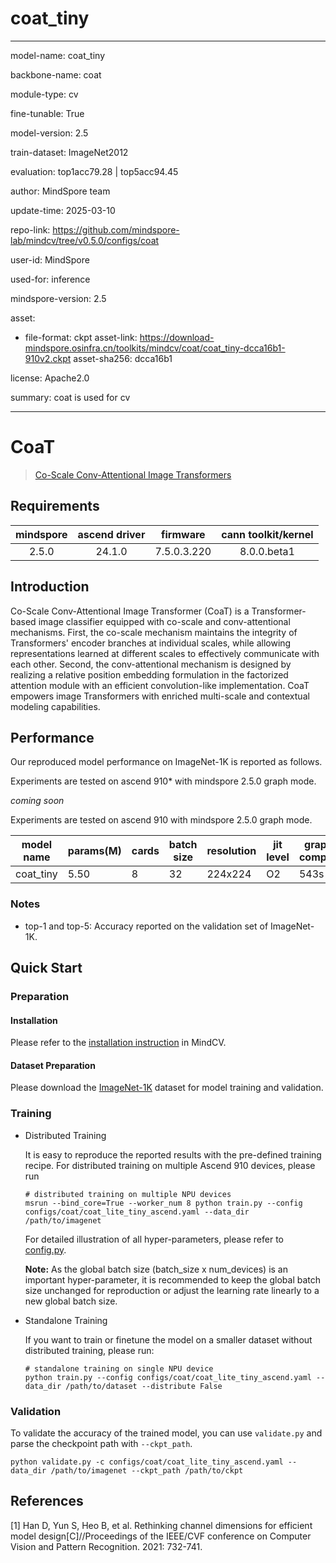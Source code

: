 # coat_tiny

---

model-name: coat_tiny

backbone-name: coat

module-type: cv

fine-tunable: True

model-version: 2.5

train-dataset: ImageNet2012

evaluation: top1acc79.28 | top5acc94.45

author: MindSpore team

update-time: 2025-03-10

repo-link: <https://github.com/mindspore-lab/mindcv/tree/v0.5.0/configs/coat>

user-id: MindSpore

used-for: inference

mindspore-version: 2.5

asset:

- file-format: ckpt
  asset-link: <https://download-mindspore.osinfra.cn/toolkits/mindcv/coat/coat_tiny-dcca16b1-910v2.ckpt>
  asset-sha256: dcca16b1

license: Apache2.0

summary: coat is used for cv

---

# CoaT

> [Co-Scale Conv-Attentional Image Transformers](https://arxiv.org/abs/2104.06399v2)

## Requirements

| mindspore | ascend driver |  firmware   | cann toolkit/kernel |
| :-------: | :-----------: | :---------: | :-----------------: |
|   2.5.0   |    24.1.0     | 7.5.0.3.220 |     8.0.0.beta1     |

## Introduction

Co-Scale Conv-Attentional Image Transformer (CoaT) is a Transformer-based image classifier equipped with co-scale and conv-attentional mechanisms. First, the co-scale mechanism maintains the integrity of Transformers' encoder branches at individual scales, while allowing representations learned at different scales to effectively communicate with each other. Second, the conv-attentional mechanism is designed by realizing a relative position embedding formulation in the factorized attention module with an efficient convolution-like implementation. CoaT empowers image Transformers with enriched multi-scale and contextual modeling capabilities.

## Performance

Our reproduced model performance on ImageNet-1K is reported as follows.

Experiments are tested on ascend 910\* with mindspore 2.5.0 graph mode.

_coming soon_

Experiments are tested on ascend 910 with mindspore 2.5.0 graph mode.

| model name | params(M) | cards | batch size | resolution | jit level | graph compile | ms/step | img/s   | acc@top1 | acc@top5 | recipe                                                                                       | weight                                                                                |
| ---------- | --------- | ----- | ---------- | ---------- | --------- | ------------- | ------- | ------- | -------- | -------- | -------------------------------------------------------------------------------------------- | ------------------------------------------------------------------------------------- |
| coat_tiny  | 5.50      | 8     | 32         | 224x224    | O2        | 543s          | 254.95  | 1003.92 | 79.67    | 94.88    | [yaml](https://github.com/mindspore-lab/mindcv/blob/main/configs/coat/coat_tiny_ascend.yaml) | [weights](https://download.mindspore.cn/toolkits/mindcv/coat/coat_tiny-071cb792.ckpt) |

### Notes

- top-1 and top-5: Accuracy reported on the validation set of ImageNet-1K.

## Quick Start

### Preparation

#### Installation

Please refer to the [installation instruction](https://mindspore-lab.github.io/mindcv/installation/) in MindCV.

#### Dataset Preparation

Please download the [ImageNet-1K](https://www.image-net.org/challenges/LSVRC/2012/index.php) dataset for model training and validation.

### Training

- Distributed Training

  It is easy to reproduce the reported results with the pre-defined training recipe. For distributed training on multiple Ascend 910 devices, please run

  ```shell
  # distributed training on multiple NPU devices
  msrun --bind_core=True --worker_num 8 python train.py --config configs/coat/coat_lite_tiny_ascend.yaml --data_dir /path/to/imagenet
  ```

  For detailed illustration of all hyper-parameters, please refer to [config.py](https://github.com/mindspore-lab/mindcv/blob/main/config.py).

  **Note:** As the global batch size (batch_size x num_devices) is an important hyper-parameter, it is recommended to keep the global batch size unchanged for reproduction or adjust the learning rate linearly to a new global batch size.

- Standalone Training

  If you want to train or finetune the model on a smaller dataset without distributed training, please run:

  ```shell
  # standalone training on single NPU device
  python train.py --config configs/coat/coat_lite_tiny_ascend.yaml --data_dir /path/to/dataset --distribute False
  ```

### Validation

To validate the accuracy of the trained model, you can use `validate.py` and parse the checkpoint path with `--ckpt_path`.

```shell
python validate.py -c configs/coat/coat_lite_tiny_ascend.yaml --data_dir /path/to/imagenet --ckpt_path /path/to/ckpt
```

## References

[1] Han D, Yun S, Heo B, et al. Rethinking channel dimensions for efficient model design[C]//Proceedings of the IEEE/CVF conference on Computer Vision and Pattern Recognition. 2021: 732-741.
